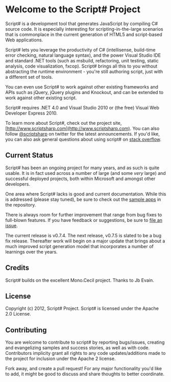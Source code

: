# Welcome to the Script# Project #

Script# is a development tool that generates JavaScript by compiling C# source code. It is especially interesting for scripting-in-the-large scenarios that is commonplace in the current generation of HTML5 and script-based Web applications.

Script# lets you leverage the productivity of C# (intellisense, build-time error checking, natural language syntax), and the power Visual Studio IDE and standard .NET tools (such as msbuild, refactoring, unit testing, static analysis, code visualization, fxcop). Script# brings all this to you without abstracting the runtime environment - you're still authoring script, just with a different set of tools.

You can even use Script# to work against other existing frameworks and APIs such as jQuery, jQuery plugins and Knockout, and can be extended to work against other existing script.

Script# requires .NET 4.0 and Visual Studio 2010 or (the free) Visual Web Developer Express 2010.

To learn more about Script#, check out the project site, [http://www.scriptsharp.com](http://www.scriptsharp.com). You can also follow [@scriptsharp](http://twitter.com/scriptsharp) on twitter for the latest announcements. If you'd like, you can also ask general questions about using script# on [stack overflow](http://stackoverflow.com/questions/tagged/script%23).

## Current Status ##

Script# has been an ongoing project for many years, and as such is quite usable. It is in fact used across a number of large (and some *very* large) and successful deployed projects, both within Microsoft and amongst other developers.

One area where Script# lacks is good and current documentation. While this is addressed (please stay tuned), be sure to check out the [sample apps](https://github.com/nikhilk/scriptsharp/tree/master/samples) in the repository.

There is always room for further improvement that range from bug fixes to full-blown features. If you have feedback or suggestions, be sure to [file an issue](https://github.com/nikhilk/scriptsharp/issues).

The current release is v0.7.4. The next release, v0.7.5 is slated to be a bug fix release. Thereafter work will begin on a major update that brings about a much improved script generation model that incorporates a number of learnings over the years.


## Credits ##

Script# builds on the excellent Mono.Cecil project. Thanks to Jb Evain.

## License ##
Copyright (c) 2012, Script# Project.
Script# is licensed under the Apache 2.0 License.

## Contributing ##

You are welcome to contribute to script# by reporting bugs/issues, creating and evangelizing samples and success stories, as well as with code.
Contributors implicity grant all rights to any code updates/additions made to the project for inclusion under the Apache 2 license.

Fork away, and create a pull request! For any major functionality you'd like to add, it might be good to discuss and share thoughts to better coordinate.
